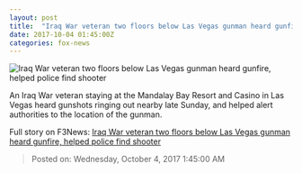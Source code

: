 ```yaml
---
layout: post
title:  "Iraq War veteran two floors below Las Vegas gunman heard gunfire, helped police find shooter"
date: 2017-10-04 01:45:00Z
categories: fox-news
---
```


![Iraq War veteran two floors below Las Vegas gunman heard gunfire, helped police find shooter](http://a57.foxnews.com/images.foxnews.com/content/fox-news/us/2017/10/03/iraq-war-veteran-two-floors-below-las-vegas-gunman-heard-gunfire-helped-police-find-gunman/_jcr_content/article-text/article-par-6/inline_spotlight_ima/image.img.jpg/612/344/1507063474626.jpg?ve=1&tl=1)

An Iraq War veteran staying at the Mandalay Bay Resort and Casino in Las Vegas heard gunshots ringing out nearby late Sunday, and helped alert authorities to the location of the gunman.


Full story on F3News: [Iraq War veteran two floors below Las Vegas gunman heard gunfire, helped police find shooter](http://www.f3nws.com/n/EBuKWC)

> Posted on: Wednesday, October 4, 2017 1:45:00 AM
